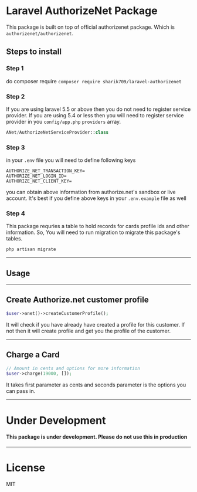 # Laravel AuthorizeNet Package

This package is built on top of official authorizenet package. Which is ```authorizenet/authorizenet```.

## Steps to install

### Step 1
do composer require
```composer require sharik709/laravel-authorizenet```

### Step 2
If you are using laravel 5.5 or above then you do not need to register service provider. If you are using 5.4 or less then you will need to register service provider in you ```config/app.php``` ```providers``` array.

```php
ANet/AuthorizeNetServiceProvider::class
```

### Step 3
in your ```.env``` file you will need to define following keys
```
AUTHORIZE_NET_TRANSACTION_KEY=
AUTHORIZE_NET_LOGIN_ID=
AUTHORIZE_NET_CLIENT_KEY=
```
you can obtain above information from authorize.net's sandbox or live account. It's best if you define above keys in your ```.env.example``` file as well

### Step 4
This package requries a table to hold records for cards profile ids and other information. So, You will need to run migration to migrate this package's tables.
```php
php artisan migrate
```
---

## Usage
---
## Create Authorize.net customer profile
```php
$user->anet()->createCustomerProfile();
```
It will check if you have already have created a profile for this customer. If not then it will create profile and get you the profile of the customer.

---

## Charge a Card
```php
// Amount in cents and options for more information
$user->charge(19000, []);
```
It takes first parameter as cents and seconds parameter is the options you can pass in.

---

# Under Development
#### This package is under development. Please do not use this in production

---

# License
MIT